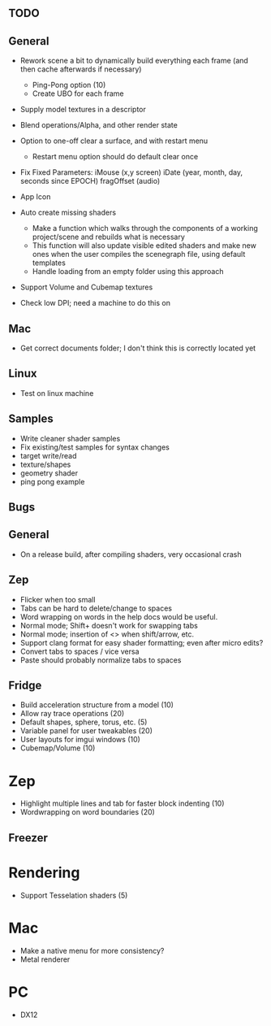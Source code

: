 TODO
----

## General
- Rework scene a bit to dynamically build everything each frame (and then cache afterwards if necessary)
    - Ping-Pong option (10)
    - Create UBO for each frame

- Supply model textures in a descriptor

- Blend operations/Alpha, and other render state

- Option to one-off clear a surface, and with restart menu
    - Restart menu option should do default clear once

- Fix Fixed Parameters:
    iMouse (x,y screen)
    iDate (year, month, day, seconds since EPOCH)
    fragOffset (audio)

- App Icon

- Auto create missing shaders
    - Make a function which walks through the components of a working project/scene and rebuilds what is necessary
    - This function will also update visible edited shaders and make new ones when the user compiles the scenegraph file, using default templates
    - Handle loading from an empty folder using this approach

- Support Volume and Cubemap textures

- Check low DPI; need a machine to do this on

## Mac
- Get correct documents folder; I don't think this is correctly located yet

## Linux
- Test on linux machine

## Samples
- Write cleaner shader samples
- Fix existing/test samples for syntax changes
-   target write/read
-   texture/shapes
-   geometry shader
-   ping pong example

Bugs
----
## General
- On a release build, after compiling shaders, very occasional crash

## Zep
- Flicker when too small
- Tabs can be hard to delete/change to spaces
- Word wrapping on words in the help docs would be useful.
- Normal mode; Shift+ doesn't work for swapping tabs
- Normal mode; insertion of <> when shift/arrow, etc.
- Support clang format for easy shader formatting; even after micro edits?
- Convert tabs to spaces / vice versa
- Paste should probably normalize tabs to spaces

Fridge
------
- Build acceleration structure from a model (10)
- Allow ray trace operations (20)
- Default shapes, sphere, torus, etc. (5)
- Variable panel for user tweakables (20)
- User layouts for imgui windows (10)
- Cubemap/Volume (10)
 
# Zep
- Highlight multiple lines and tab for faster block indenting (10)
- Wordwrapping on word boundaries (20)

Freezer
-------
# Rendering
- Support Tesselation shaders (5)

# Mac
- Make a native menu for more consistency?
- Metal renderer

# PC
- DX12
